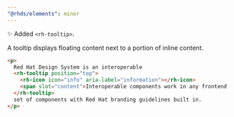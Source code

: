 ```yaml
---
"@rhds/elements": minor
---
```


✨ Added `<rh-tooltip>`.

A tooltip displays floating content next to a portion of inline content.

```html
<p>
  Red Hat Design System is an interoperable
  <rh-tooltip position="top">
    <rh-icon icon="info" aria-label="information"></rh-icon>
    <span slot="content">Interoperable components work in any frontend framework, or none</span>
  </rh-tooltip>
  set of components with Red Hat branding guidelines built in.
</p>
```
